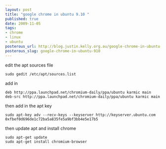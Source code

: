 ```yaml
--- 
layout: post
title: "google chrome in ubuntu 9.10 "
published: true
date: 2009-11-05
tags: 
- chrome
- linux
- ubuntu
posterous_url: http://blog.justin.kelly.org.au/google-chrome-in-ubuntu-910
posterous_slug: google-chrome-in-ubuntu-910
---
```

edit the apt sources file

```
sudo gedit /etc/apt/sources.list
```
add in
```
deb http://ppa.launchpad.net/chromium-daily/ppa/ubuntu karmic main
deb-src http://ppa.launchpad.net/chromium-daily/ppa/ubuntu karmic main
```
then add in the apt key

```
sudo apt-key adv --recv-keys --keyserver http://keyserver.ubuntu.com 0xfbef0d696de1c72ba5a835fe5a9bf3bb4e5e17b5
```

then update apt and install chrome

```
sudo apt-get update
sudo apt-get install chromium-browser
```
